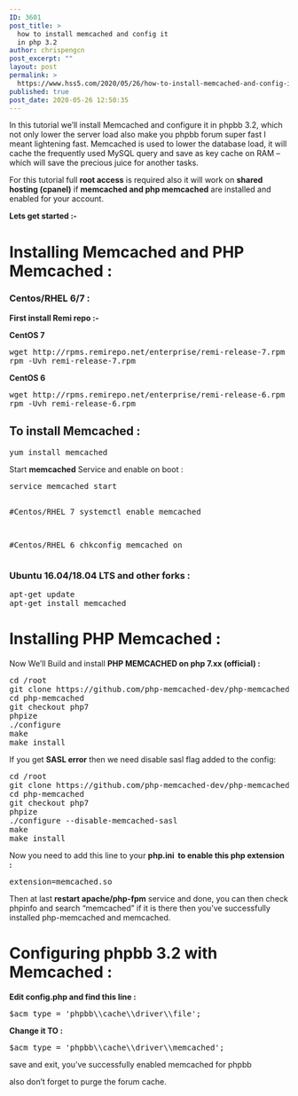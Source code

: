 ```yaml
---
ID: 3601
post_title: >
  how to install memcached and config it
  in php 3.2
author: chrispengcn
post_excerpt: ""
layout: post
permalink: >
  https://www.hss5.com/2020/05/26/how-to-install-memcached-and-config-it-in-php-3-2/
published: true
post_date: 2020-05-26 12:50:35
---
```

In this tutorial we’ll install Memcached and configure it in phpbb 3.2, which not only lower the server load also make you phpbb forum super fast I meant lightening fast. Memcached is used to lower the database load, it will cache the frequently used MySQL query and save as key cache on RAM – which will save the precious juice for another tasks.

For this tutorial full <strong>root access</strong> is required also it will work on <strong>shared hosting (cpanel)</strong> if <strong>memcached and php memcached</strong> are installed and enabled for your account.

<strong>Lets get started :-</strong>
<h1>Installing Memcached and PHP Memcached :</h1>
<h3><strong>Centos/RHEL 6/7 :</strong></h3>
<strong>First install Remi repo :-</strong>

<strong>CentOS 7</strong>
<pre>wget http://rpms.remirepo.net/enterprise/remi-release-7.rpm
rpm -Uvh remi-release-7.rpm
</pre>
<strong>CentOS 6</strong>
<pre>wget http://rpms.remirepo.net/enterprise/remi-release-6.rpm
rpm -Uvh remi-release-6.rpm
</pre>
<h2>To install Memcached :</h2>
<pre>yum install memcached
</pre>
Start <strong>memcached</strong> Service and enable on boot :
<pre>service memcached start

#Centos/RHEL 7
systemctl enable memcached

#Centos/RHEL 6
chkconfig memcached on
</pre>
<h3><strong>Ubuntu 16.04/18.04 LTS and other forks :</strong></h3>
<pre>apt-get update
apt-get install memcached
</pre>
<h1>Installing PHP Memcached :</h1>
Now We’ll Build and install <strong>PHP MEMCACHED on php 7.xx (official) :
</strong>
<pre>cd /root
git clone https://github.com/php-memcached-dev/php-memcached.git
cd php-memcached
git checkout php7
phpize
./configure
make
make install
</pre>
<div class="google-auto-placed ap_container"></div>
If you get <strong>SASL error</strong> then we need disable sasl flag added to the config:
<pre>cd /root
git clone https://github.com/php-memcached-dev/php-memcached.git
cd php-memcached
git checkout php7
phpize
./configure --disable-memcached-sasl
make
make install
</pre>
Now you need to add this line to your <strong>php.ini  to enable this php extension  :
</strong>
<pre>extension=memcached.so
</pre>
Then at last <strong>restart apache/php-fpm</strong> service and done, you can then check phpinfo and search “memcached” if it is there then you’ve successfully installed php-memcached and memcached.
<h1>Configuring phpbb 3.2 with Memcached :</h1>
<strong>Edit config.php and find this line :</strong>
<pre>$acm_type = 'phpbb\\cache\\driver\\file';
</pre>
<strong>Change it TO :</strong>
<pre>$acm_type = 'phpbb\\cache\\driver\\memcached';
</pre>
save and exit, you’ve successfully enabled memcached for phpbb

also don’t forget to purge the forum cache.